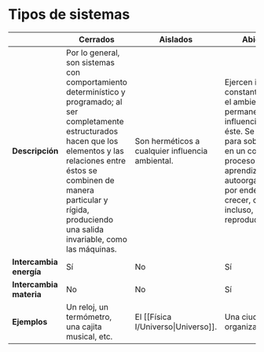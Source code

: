 # Tipos de sistemas

|                         | Cerrados                                                                                                                                                                                                                                                              | Aislados                                         | Abiertos                                                                                                                                                                                                                                      |
| ----------------------- | --------------------------------------------------------------------------------------------------------------------------------------------------------------------------------------------------------------------------------------------------------------------- | ------------------------------------------------ | --------------------------------------------------------------------------------------------------------------------------------------------------------------------------------------------------------------------------------------------- |
| **Descripción**         | Por lo general, son sistemas con comportamiento determinístico y programado; al ser completamente estructurados hacen que los elementos y las relaciones entre éstos se combinen de manera particular y rígida, produciendo una salida invariable, como las máquinas. | Son herméticos a cualquier influencia ambiental. | Ejercen influencia constante sobre el ambiente y son permanentemente influenciados por éste. Se adaptan para sobrevivir, en un continuo proceso de aprendizaje y autoorganización, por ende, pueden crecer, cambiar, e incluso, reproducirse. |
| **Intercambia energía** | Sí                                                                                                                                                                                                                                                                    | No                                               | Sí                                                                                                                                                                                                                                            |
| **Intercambia materia** | No                                                                                                                                                                                                                                                                    | No                                               | Sí                                                                                                                                                                                                                                            |
| **Ejemplos**            | Un reloj, un termómetro, una cajita musical, etc.                                                                                                                                                                                                                     | El [[Física I/Universo\|Universo]].              | Una ciudad, una organización, etc.                                                                                                                                                                                                            |

